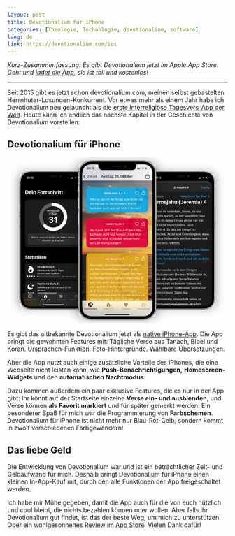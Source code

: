 ```yaml
---
layout: post
title: Devotionalium für iPhone
categories: [Theologie, Technologie, devotionalium, software]
lang: de
link: https://devotionalium.com/ios
---
```


*Kurz-Zusammenfassung: Es gibt Devotionalium jetzt im Apple App Store. Geht und [ladet die App](https://devotionalium.com/ios), sie ist toll und kostenlos!*

---- 

Seit 2015 gibt es jetzt schon devotionalium.com, meinen selbst gebastelten Herrnhuter-Losungen-Konkurrent. Vor etwas mehr als einem Jahr habe ich Devotionalium neu gelauncht als die [erste interreligiöse Tagesvers-App der Welt](https://www.moehrenzahn.de/devotionalium-interreligioese-tageslosung/). Heute kann ich endlich das nächste Kapitel in der Geschichte von Devotionalium vorstellen:

## Devotionalium für iPhone

![Drei Screenshots aus Devotionalium für iPhone](/images/devotionalium-ios.jpg)

Es gibt das altbekannte Devotionalium jetzt als [native iPhone-App](https://devotionalium.com/ios). Die App bringt die gewohnten Features mit: Tägliche Verse aus Tanach, Bibel und Koran. Ursprachen-Funktion. Foto-Hintergründe. Wählbare Übersetzungen.

Aber die App nutzt auch einige zusätzliche Vorteile des iPhones, die eine Webseite nicht leisten kann, wie **Push-Benachrichtigungen,** **Homescreen-Widgets** und den **automatischen Nachtmodus.**

Dazu kommen außerdem ein paar exklusive Features, die es nur in der App gibt: Ihr könnt auf der Startseite einzelne **Verse ein- und ausblenden**, und Verse können **als Favorit markiert** und für später gemerkt werden.
Ein besonderer Spaß für mich war die Programmierung von **Farbschemen**. Devotionalium für iPhone ist nicht mehr nur Blau-Rot-Gelb, sondern kommt in zwölf verschiedenen Farbgewändern!

## Das liebe Geld

Die Entwicklung von Devotionalium war und ist ein beträchtlicher Zeit- und Geldaufwand für mich. Deshalb bringt Devotionalium für iPhone einen kleinen In-App-Kauf mit, durch den alle Funktionen der App freigeschaltet werden.

Ich habe mir Mühe gegeben, damit die App auch für die von euch nützlich und cool bleibt, die nichts bezahlen können oder wollen. Aber falls ihr Devotionalium gut findet, ist das der beste Weg, um mich zu unterstützen. Oder ein wohlgesonnenes [Review im App Store](https://apps.apple.com/de/app/devotionalium/id1536263189). Vielen Dank dafür!
